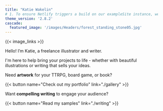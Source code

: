 ```yaml
---
title: "Katie Wakelin"
# 1. To ensure Netlify triggers a build on our exampleSite instance, we need to change a file in the exampleSite directory.
theme_version: '2.8.2'
cascade:
  featured_image: '/images/Headers/forest_standing_stone05.jpg'
---
```


{{< image_links >}}

Hello! I’m Katie, a freelance illustrator and writer.

I'm here to help bring your projects to life - whether with beautiful illustrations or writing that sells your ideas.

Need **artwork** for your TTRPG, board game, or book?

{{< button name="Check out my portfolio" link="./gallery" >}}

Want **compelling writing** to engage your audience?

{{< button name="Read my samples" link="./writing" >}}